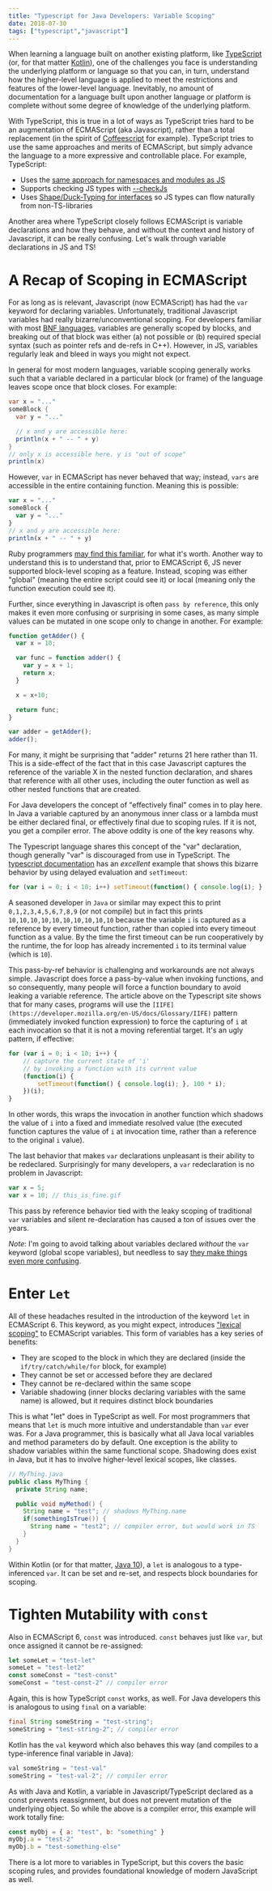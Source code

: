 ```yaml
---
title: "Typescript for Java Developers: Variable Scoping"
date: 2018-07-30
tags: ["typescript","javascript"]
---
```


When learning a language built on another existing platform, like [TypeScript](https://www.typescriptlang.org/) (or, for that matter [Kotlin](https://realjenius.com/tags/kotlin/)), one of the challenges you face is understanding the underlying platform or language so that you can, in turn, understand how the higher-level language is applied to meet the restrictions and features of the lower-level language. Inevitably, no amount of documentation for a language built upon another language or platform is complete without some degree of knowledge of the underlying platform.

With TypeScript, this is true in a lot of ways as TypeScript tries hard to be an augmentation of ECMAScript (aka Javascript), rather than a total replacement (in the spirit of [Coffeescript](https://coffeescript.org/) for example). TypeScript tries to use the same approaches and merits of ECMAScript, but simply advance the language to a more expressive and controllable place. For example, TypeScript:

* Uses the [same approach for namespaces and modules as JS](https://www.typescriptlang.org/docs/handbook/modules.html)
* Supports checking JS types with [--checkJs](https://www.typescriptlang.org/docs/handbook/type-checking-javascript-files.html)
* Uses [Shape/Duck-Typing for interfaces](https://www.typescriptlang.org/docs/handbook/interfaces.html) so JS types can flow naturally from non-TS-libraries

Another area where TypeScript closely follows ECMAScript is variable declarations and how they behave, and without the context and history of Javascript, it can be really confusing. Let's walk through variable declarations in JS and TS!

<!-- more -->

# A Recap of Scoping in ECMAScript

For as long as is relevant, Javascript (now ECMAScript) has had the `var` keyword for declaring variables. Unfortunately, traditional Javascript variables had really bizarre/unconventional scoping. For developers familiar with most [BNF languages](https://en.wikipedia.org/wiki/Backus%E2%80%93Naur_form), variables are generally scoped by blocks, and breaking out of that block was either (a) not possible or (b) required special syntax (such as pointer refs and de-refs in C++). However, in JS, variables regularly leak and bleed in ways you might not expect.

In general for most modern languages, variable scoping generally works such that a variable declared in a particular block (or frame) of the language leaves scope once that block closes. For example:

```java
var x = "..."
someBlock {
  var y = "..."

  // x and y are accessible here:
  println(x + " -- " + y)
}
// only x is accessible here. y is "out of scope"
println(x)
```

However, `var` in ECMAScript has never behaved that way; instead, `vars` are accessible in the entire containing function. Meaning this is possible:

```javascript
var x = "..."
someBlock {
  var y = "..."
}
// x and y are accessible here:
println(x + " -- " + y)
```

Ruby programmers [may find this familiar](http://ruby-for-beginners.rubymonstas.org/writing_methods/scopes.html), for what it's worth. Another way to understand this is to understand that, prior to EMCAScript 6, JS never supported block-level scoping as a feature. Instead, scoping was either "global" (meaning the entire script could see it) or local (meaning only the function execution could see it).

Further, since everything in Javascript is often `pass by reference`, this only makes it even more confusing or surprising in some cases, as many simple values can be mutated in one scope only to change in another. For example:

```javascript
function getAdder() {
  var x = 10;

  var func = function adder() {
    var y = x + 1;
    return x;
  }

  x = x+10;

  return func;
}

var adder = getAdder();
adder();
```

For many, it might be surprising that "adder" returns 21 here rather than 11. This is a side-effect of the fact that in this case Javascript captures the reference of the variable X in the nested function declaration, and shares that reference with all other uses, including the outer function as well as other nested functions that are created.

For Java developers the concept of "effectively final" comes in to play here. In Java a variable captured by an anonymous inner class or a lambda must be either declared final, or effectively final due to scoping rules. If it is not, you get a compiler error. The above oddity is one of the key reasons why.

The Typescript language shares this concept of the "var" declaration, though generally "var" is discouraged from use in TypeScript. The [typescript documentation](https://www.typescriptlang.org/docs/handbook/variable-declarations.html) has an *excellent* example that shows this bizarre behavior by using delayed evaluation and `setTimeout`:

```javascript
for (var i = 0; i < 10; i++) setTimeout(function() { console.log(i); }, 100 * i);
```

A seasoned developer in `Java` or similar may expect this to print `0,1,2,3,4,5,6,7,8,9` (or not compile) but in fact this prints `10,10,10,10,10,10,10,10,10,10` because the variable `i` is captured as a reference by every timeout function, rather than copied into every timeout function as a value. By the time the first timeout can be run cooperatively by the runtime, the for loop has already incremented `i` to its terminal value (which is `10`).

This pass-by-ref behavior is challenging and workarounds are not always simple. Javascript does force a pass-by-value when invoking functions, and so consequently, many people will force a function boundary to avoid leaking a variable reference. The article above on the Typescript site shows that for many cases, programs will use the `[IIFE](https://developer.mozilla.org/en-US/docs/Glossary/IIFE)` pattern (immediately invoked function expression) to force the capturing of `i` at each invocation so that it is not a moving referential target. It's an ugly pattern, if effective:

```javascript
for (var i = 0; i < 10; i++) {
    // capture the current state of 'i'
    // by invoking a function with its current value
    (function(i) {
        setTimeout(function() { console.log(i); }, 100 * i);
    })(i);
}
```

In other words, this wraps the invocation in another function which shadows the value of `i` into a fixed and immediate resolved value (the executed function captures the value of `i` at invocation time, rather than a reference to the original `i` value).

The last behavior that makes `var` declarations unpleasant is their ability to be redeclared. Surprisingly for many developers, a `var` redeclaration is no problem in Javascript:

```javascript
var x = 5;
var x = 10; // this_is_fine.gif
```

This pass by reference behavior tied with the leaky scoping of traditional `var` variables and silent re-declaration has caused a ton of issues over the years.

*Note*: I'm going to avoid talking about variables declared *without* the `var` keyword (global scope variables), but needless to say [they make things even more confusing](https://stackoverflow.com/questions/1470488/what-is-the-purpose-of-the-var-keyword-and-when-should-i-use-it-or-omit-it).

# Enter `Let`

All of these headaches resulted in the introduction of the keyword `let` in ECMAScript 6. This keyword, as you might expect, introduces ["lexical scoping"](https://en.wikipedia.org/wiki/Scope_(computer_science)) to ECMAScript variables. This form of variables has a key series of benefits:

* They are scoped to the block in which they are declared (inside the `if/try/catch/while/for` block, for example)
* They cannot be set or accessed before they are declared
* They cannot be re-declared within the same scope
* Variable shadowing (inner blocks declaring variables with the same name) is allowed, but it requires distinct block boundaries

This is what "let" does in TypeScript as well. For most programmers that means that `let` is much more intuitive and understandable than `var` ever was. For a Java programmer, this is basically what all Java local variables and method parameters do by default. One exception is the ability to shadow variables within the same functional scope. Shadowing does exist in Java, but it has to involve higher-level lexical scopes, like classes.

```java
// MyThing.java
public class MyThing {
  private String name;

  public void myMethod() {
    String name = "test"; // shadows MyThing.name
    if(somethingIsTrue()) {
      String name = "test2"; // compiler error, but would work in TS
    }
  }
}
```

Within Kotlin (or for that matter, [Java 10](https://developer.oracle.com/java/jdk-10-local-variable-type-inference)), a `let` is analogous to a type-inferenced `var`. It can be set and re-set, and respects block boundaries for scoping.

# Tighten Mutability with `const`

Also in ECMAScript 6, `const` was introduced. `const` behaves just like `var`, but once assigned it cannot be re-assigned:

```javascript
let someLet = "test-let"
someLet = "test-let2"
const someConst = "test-const"
someConst = "test-const-2" // compiler error
```

Again, this is how TypeScript `const` works, as well. For Java developers this is analogous to using `final` on a variable:

```java
final String someString = "test-string";
someString = "test-string-2"; // compiler error
```

Kotlin has the `val` keyword which also behaves this way (and compiles to a type-inference final variable in Java):

```java
val someString = "test-val"
someString = "test-val-2"; // compiler error
```

As with Java and Kotlin, a variable in Javascript/TypeScript declared as a const prevents reassignment, but does not prevent mutation of the underlying object. So while the above is a compiler error, this example will work totally fine:

```javascript
const myObj = { a: "test", b: "something" }
myObj.a = "test-2"
myObj.b = "test-something-else"
```

There is a lot more to variables in TypeScript, but this covers the basic scoping rules, and provides foundational knowledge of modern JavaScript as well.
